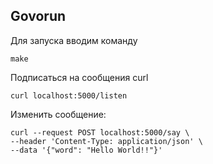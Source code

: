 ## Govorun

Для запуска вводим команду
```shell
make
```

Подписаться на сообщения curl
```shell
curl localhost:5000/listen
```

Изменить сообщение:
```shell
curl --request POST localhost:5000/say \
--header 'Content-Type: application/json' \
--data '{"word": "Hello World!!"}'
```